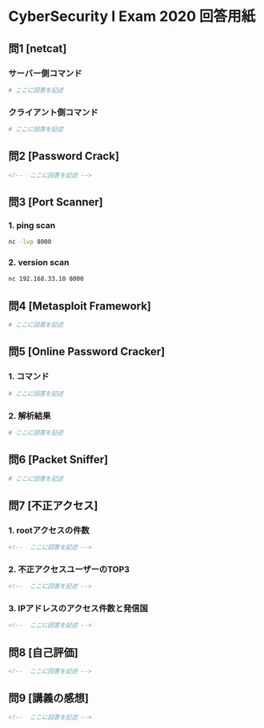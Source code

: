 # CyberSecurity I Exam 2020 回答用紙

## 問1 [netcat]

### サーバー側コマンド

```sh
# ここに回答を記述

```
### クライアント側コマンド

```sh
# ここに回答を記述

```

## 問2 [Password Crack]

```md
<!--  ここに回答を記述 -->

```

## 問3 [Port Scanner]

### 1. ping scan

```sh
nc -lvp 8000
```

### 2. version scan

```sh
nc 192.168.33.10 8000

```

## 問4 [Metasploit Framework]

```sh
# ここに回答を記述

```

## 問5 [Online Password Cracker]


### 1. コマンド

```sh
# ここに回答を記述

```

### 2. 解析結果

```sh
# ここに回答を記述

```

## 問6 [Packet Sniffer]

```sh
# ここに回答を記述

```

## 問7 [不正アクセス]

### 1. rootアクセスの件数

```md
<!--  ここに回答を記述 -->

```

### 2. 不正アクセスユーザーのTOP3

```md
<!--  ここに回答を記述 -->

```
### 3. IPアドレスのアクセス件数と発信国

```md
<!--  ここに回答を記述 -->

```

## 問8 [自己評価]

```md
<!--  ここに回答を記述 -->

```

## 問9 [講義の感想]

```md
<!--  ここに回答を記述 -->

```
